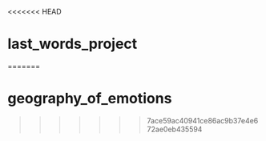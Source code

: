 <<<<<<< HEAD
# last_words_project
=======
# geography_of_emotions
>>>>>>> 7ace59ac40941ce86ac9b37e4e672ae0eb435594

